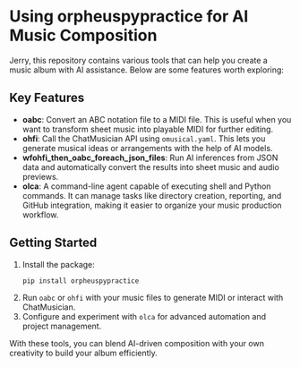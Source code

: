# Using orpheuspypractice for AI Music Composition

Jerry, this repository contains various tools that can help you create a music album with AI assistance. Below are some features worth exploring:

## Key Features

- **oabc**: Convert an ABC notation file to a MIDI file. This is useful when you want to transform sheet music into playable MIDI for further editing.
- **ohfi**: Call the ChatMusician API using `omusical.yaml`. This lets you generate musical ideas or arrangements with the help of AI models.
- **wfohfi_then_oabc_foreach_json_files**: Run AI inferences from JSON data and automatically convert the results into sheet music and audio previews.
- **olca**: A command-line agent capable of executing shell and Python commands. It can manage tasks like directory creation, reporting, and GitHub integration, making it easier to organize your music production workflow.

## Getting Started

1. Install the package:
   ```sh
   pip install orpheuspypractice
   ```
2. Run `oabc` or `ohfi` with your music files to generate MIDI or interact with ChatMusician.
3. Configure and experiment with `olca` for advanced automation and project management.

With these tools, you can blend AI-driven composition with your own creativity to build your album efficiently.
